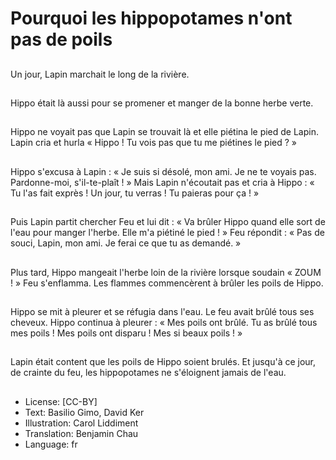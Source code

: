 # Pourquoi les hippopotames n'ont pas de poils

##
Un jour, Lapin marchait le long de la rivière.

##
Hippo était là aussi pour se promener et manger de la bonne herbe verte.

##
Hippo ne voyait pas que Lapin se trouvait là et elle piétina le pied de Lapin. Lapin cria et hurla « Hippo ! Tu vois pas que tu me piétines le pied ? »

##
Hippo s'excusa à Lapin : « Je suis si désolé, mon ami. Je ne te voyais pas. Pardonne-moi, s'il-te-plaît ! » Mais Lapin n'écoutait pas et cria à Hippo : « Tu l'as fait exprès ! Un jour, tu verras ! Tu paieras pour ça ! »

##
Puis Lapin partit chercher Feu et lui dit : « Va brûler Hippo quand elle sort de l'eau pour manger l'herbe. Elle m'a piétiné le pied ! » Feu répondit : « Pas de souci, Lapin, mon ami. Je ferai ce que tu as demandé. »

##
Plus tard, Hippo mangeait l'herbe loin de la rivière lorsque soudain « ZOUM ! » Feu s'enflamma. Les flammes commencèrent à brûler les poils de Hippo.

##
Hippo se mit à pleurer et se réfugia dans l'eau. Le feu avait brûlé tous ses cheveux. Hippo continua à pleurer : « Mes poils ont brûlé. Tu as brûlé tous mes poils ! Mes poils ont disparu ! Mes si beaux poils ! »

##
Lapin était content que les poils de Hippo soient brulés. Et jusqu'à ce jour, de crainte du feu, les hippopotames ne s'éloignent jamais de l'eau.

##
* License: [CC-BY]
* Text: Basilio Gimo, David Ker
* Illustration: Carol Liddiment
* Translation: Benjamin Chau
* Language: fr

